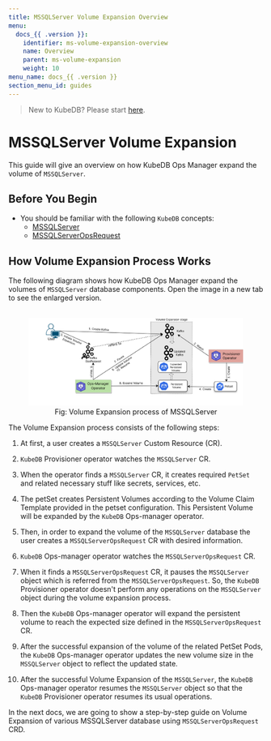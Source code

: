 ```yaml
---
title: MSSQLServer Volume Expansion Overview
menu:
  docs_{{ .version }}:
    identifier: ms-volume-expansion-overview
    name: Overview
    parent: ms-volume-expansion
    weight: 10
menu_name: docs_{{ .version }}
section_menu_id: guides
---
```


> New to KubeDB? Please start [here](/docs/README.md).

# MSSQLServer Volume Expansion

This guide will give an overview on how KubeDB Ops Manager expand the volume of `MSSQLServer`.

## Before You Begin

- You should be familiar with the following `KubeDB` concepts:
  - [MSSQLServer](/docs/guides/mssqlserver/concepts/mssqlserver.md)
  - [MSSQLServerOpsRequest](/docs/guides/mssqlserver/concepts/opsrequest.md)

## How Volume Expansion Process Works

The following diagram shows how KubeDB Ops Manager expand the volumes of `MSSQLServer` database components. Open the image in a new tab to see the enlarged version.

<figure align="center">
  <img alt="Volume Expansion process of MSSQLServer" src="/docs/images/day-2-operation/mssqlserver/ms-volume-expansion.svg">
<figcaption align="center">Fig: Volume Expansion process of MSSQLServer</figcaption>
</figure>

The Volume Expansion process consists of the following steps:

1. At first, a user creates a `MSSQLServer` Custom Resource (CR).

2. `KubeDB` Provisioner operator watches the `MSSQLServer` CR.

3. When the operator finds a `MSSQLServer` CR, it creates required `PetSet` and related necessary stuff like secrets, services, etc.

4. The petSet creates Persistent Volumes according to the Volume Claim Template provided in the petset configuration. This Persistent Volume will be expanded by the `KubeDB` Ops-manager operator.

5. Then, in order to expand the volume of the `MSSQLServer` database the user creates a `MSSQLServerOpsRequest` CR with desired information.

6. `KubeDB` Ops-manager operator watches the `MSSQLServerOpsRequest` CR.

7. When it finds a `MSSQLServerOpsRequest` CR, it pauses the `MSSQLServer` object which is referred from the `MSSQLServerOpsRequest`. So, the `KubeDB` Provisioner operator doesn't perform any operations on the `MSSQLServer` object during the volume expansion process.

8. Then the `KubeDB` Ops-manager operator will expand the persistent volume to reach the expected size defined in the `MSSQLServerOpsRequest` CR.

9. After the successful expansion of the volume of the related PetSet Pods, the `KubeDB` Ops-manager operator updates the new volume size in the `MSSQLServer` object to reflect the updated state.

10. After the successful Volume Expansion of the `MSSQLServer`, the `KubeDB` Ops-manager operator resumes the `MSSQLServer` object so that the `KubeDB` Provisioner operator resumes its usual operations.

In the next docs, we are going to show a step-by-step guide on Volume Expansion of various MSSQLServer database using `MSSQLServerOpsRequest` CRD.
